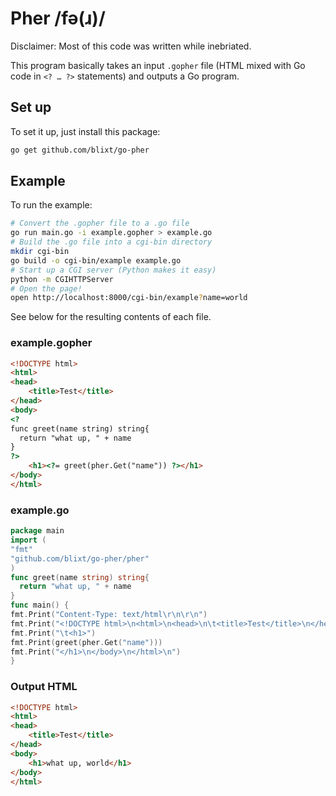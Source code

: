 Pher /fə(ɹ)/
=============

Disclaimer: Most of this code was written while inebriated.

This program basically takes an input `.gopher` file (HTML mixed
with Go code in `<? … ?>` statements) and outputs a Go program.


Set up
------

To set it up, just install this package:

```bash
go get github.com/blixt/go-pher
```


Example
-------

To run the example:

```bash
# Convert the .gopher file to a .go file
go run main.go -i example.gopher > example.go
# Build the .go file into a cgi-bin directory
mkdir cgi-bin
go build -o cgi-bin/example example.go
# Start up a CGI server (Python makes it easy)
python -m CGIHTTPServer
# Open the page!
open http://localhost:8000/cgi-bin/example?name=world
```

See below for the resulting contents of each file.

### example.gopher

```html
<!DOCTYPE html>
<html>
<head>
	<title>Test</title>
</head>
<body>
<?
func greet(name string) string{
  return "what up, " + name
}
?>
	<h1><?= greet(pher.Get("name")) ?></h1>
</body>
</html>
```

### example.go

```go
package main
import (
"fmt"
"github.com/blixt/go-pher/pher"
)
func greet(name string) string{
  return "what up, " + name
}
func main() {
fmt.Print("Content-Type: text/html\r\n\r\n")
fmt.Print("<!DOCTYPE html>\n<html>\n<head>\n\t<title>Test</title>\n</head>\n<body>\n")
fmt.Print("\t<h1>")
fmt.Print(greet(pher.Get("name")))
fmt.Print("</h1>\n</body>\n</html>\n")
}
```

### Output HTML

```html
<!DOCTYPE html>
<html>
<head>
	<title>Test</title>
</head>
<body>
	<h1>what up, world</h1>
</body>
</html>
```
